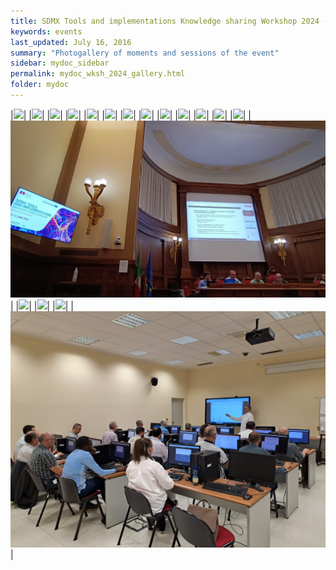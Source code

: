 ```yaml
---
title: SDMX Tools and implementations Knowledge sharing Workshop 2024 - photogallery
keywords: events
last_updated: July 16, 2016
summary: "Photogallery of moments and sessions of the event"
sidebar: mydoc_sidebar
permalink: mydoc_wksh_2024_gallery.html
folder: mydoc
---
```

|<img src="./images/wksh_2024_001.jpg">|
|<img src="./images/wksh_2024_002.jpg">|
|<img src="./images/wksh_2024_003.jpg">|
|<img src="./images/wksh_2024_004.jpg">|
|<img src="./images/wksh_2024_005.jpg">|
|<img src="./images/wksh_2024_006.jpg">|
|<img src="./images/wksh_2024_007.jpg">|
|<img src="./images/wksh_2024_008.jpg">|
|<img src="./images/wksh_2024_009.jpg">|
|<img src="./images/wksh_2024_010.jpg">|
|<img src="./images/wksh_2024_011.jpg">|
|<img src="./images/wksh_2024_012.jpg">|
|<img src="./images/wksh_2024_013.jpg">|
|<img src="./images/wksh_2024_014.jpg">|
|<img src="./images/wksh_2024_015.jpg">|
|<img src="./images/wksh_2024_016.jpg">|
|<img src="./images/wksh_2024_017.jpg">|
|<img src="./images/wksh_2024_018.jpg">|
